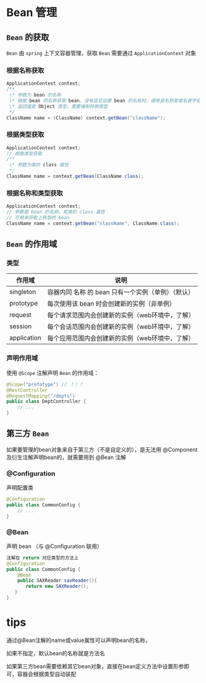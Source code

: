 # Bean 管理
## `Bean` 的获取
`Bean` 由 `spring` 上下文容器管理，获取 `Bean` 需要通过 `ApplicationContext` 对象

### 根据名称获取
```java
ApplicationContext context;
/**
 \* 参数为 bean 的名称
 \* 根据 bean 的名称获取 bean，没有显式设置 bean 的名称时，通常其名称是类名首字母小写
 \* 返回值是 Object 类型，需要强制转换类型
 */
ClassName name = (ClassName) context.getBean("className");
```

### 根据类型获取
```java
ApplicationContext context;
// 根据类型获取
/**
 \* 参数为类的 class 属性
 */
ClassName name = context.getBean(ClassName.class);
```

### 根据名称和类型获取
```java
ApplicationContext context;
// 参数是 bean 的名称，和类的 class 属性
// 可用来获取上转型的 bean
ClassName name = context.getBean("className", ClassName.class);
```

## `Bean` 的作用域

### 类型

| **作用域**  | **说明**                                           |
| ----------- | -------------------------------------------------- |
| singleton   | 容器内同 名称 的 bean 只有一个实例（单例）（默认） |
| prototype   | 每次使用该 bean 时会创建新的实例（非单例）         |
| request     | 每个请求范围内会创建新的实例（web环境中，了解）    |
| session     | 每个会话范围内会创建新的实例（web环境中，了解）    |
| application | 每个应用范围内会创建新的实例（web环境中，了解）    |

### 声明作用域

使用 `@Scope` 注解声明 `Bean` 的作用域：
```java
@Scope("prototype") // ！！！
@RestController
@RequestMapping("/depts")
public class DeptController {
    // ...
}
```

## 第三方 `Bean`

如果要管理的bean对象来自于第三方（不是自定义的），是无法用 @Component 及衍生注解声明bean的，就需要用到 @Bean 注解

### @Configuration

声明配置类
```java
@Configuration
public class CommonConfig {
    // ...
}
```
### @Bean

声明 bean （与 @Configuration 联用）
```java
注解在 return 对应类型的方法上
@Configuration
public class CommonConfig {
    @Bean
    public SAXReader saxReader(){
       return new SAXReader();
   }
}
```
# tips
通过@Bean注解的name或value属性可以声明bean的名称，

如果不指定，默认bean的名称就是方法名

如果第三方bean需要依赖其它bean对象，直接在bean定义方法中设置形参即可，容器会根据类型自动装配